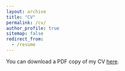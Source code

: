 ```yaml
---
layout: archive
title: "CV"
permalink: /cv/
author_profile: true
sitemap: false
redirect_from:
  - /resume
---
```


<!-- <iframe src="/files/pdf/Williams CV.pdf" width="100%" height="500" frameborder="no" border="0" marginwidth="0" marginheight="0"></iframe> -->

You can download a PDF copy of my CV [here](/404.html).
